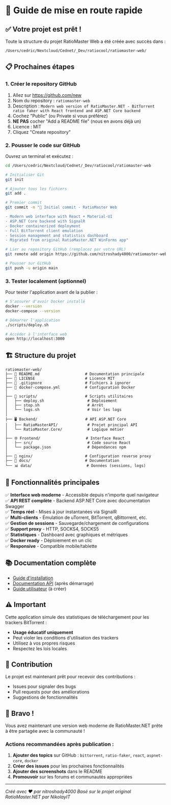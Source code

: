 # 🚀 Guide de mise en route rapide

## ✅ Votre projet est prêt !

Toute la structure du projet RatioMaster Web a été créée avec succès dans :
```
/Users/cedric/Nextcloud/Cednet/_Dev/ratiocool/ratiomaster-web/
```

## 📋 Prochaines étapes

### 1. Créer le repository GitHub

1. Allez sur https://github.com/new
2. Nom du repository : `ratiomaster-web`
3. Description : `Modern web version of RatioMaster.NET - BitTorrent ratio faker with React frontend and ASP.NET Core backend`
4. Cochez "Public" (ou Private si vous préférez)
5. **NE PAS** cocher "Add a README file" (nous en avons déjà un)
6. Licence : MIT
7. Cliquez "Create repository"

### 2. Pousser le code sur GitHub

Ouvrez un terminal et exécutez :

```bash
cd /Users/cedric/Nextcloud/Cednet/_Dev/ratiocool/ratiomaster-web

# Initialiser Git
git init

# Ajouter tous les fichiers
git add .

# Premier commit
git commit -m "🎉 Initial commit - RatioMaster Web

- Modern web interface with React + Material-UI
- ASP.NET Core backend with SignalR
- Docker containerized deployment
- Full BitTorrent client emulation
- Session management and statistics dashboard
- Migrated from original RatioMaster.NET WinForms app"

# Lier au repository GitHub (remplacez par votre URL)
git remote add origin https://github.com/nitroshady4000/ratiomaster-web.git

# Pousser sur GitHub
git push -u origin main
```

### 3. Tester localement (optionnel)

Pour tester l'application avant de la publier :

```bash
# S'assurer d'avoir Docker installé
docker --version
docker-compose --version

# Démarrer l'application
./scripts/deploy.sh

# Accéder à l'interface web
open http://localhost:3000
```

## 🏗️ Structure du projet

```
ratiomaster-web/
├── 📄 README.md                    # Documentation principale
├── 📄 LICENSE                      # Licence MIT
├── 📄 .gitignore                   # Fichiers à ignorer
├── 🐳 docker-compose.yml           # Configuration Docker
│
├── 🔧 scripts/                     # Scripts utilitaires
│   ├── deploy.sh                   # Déploiement
│   ├── stop.sh                     # Arrêt
│   └── logs.sh                     # Voir les logs
│
├── 🖥️ Backend/                     # API ASP.NET Core
│   ├── RatioMasterAPI/             # Projet principal API
│   └── RatioMaster.Core/           # Logique métier
│
├── 🌐 Frontend/                    # Interface React
│   ├── src/                        # Code source React
│   └── package.json                # Dépendances npm
│
├── 🔧 nginx/                       # Configuration reverse proxy
├── 📖 docs/                        # Documentation
└── 📊 data/                        # Données (sessions, logs)
```

## 🎯 Fonctionnalités principales

✅ **Interface web moderne** - Accessible depuis n'importe quel navigateur  
✅ **API REST complète** - Backend ASP.NET Core avec documentation Swagger  
✅ **Temps réel** - Mises à jour instantanées via SignalR  
✅ **Multi-clients** - Émulation de uTorrent, BitTorrent, qBittorrent, etc.  
✅ **Gestion de sessions** - Sauvegarde/chargement de configurations  
✅ **Support proxy** - HTTP, SOCKS4, SOCKS5  
✅ **Statistiques** - Dashboard avec graphiques et métriques  
✅ **Docker ready** - Déploiement en un clic  
✅ **Responsive** - Compatible mobile/tablette  

## 📚 Documentation complète

- [Guide d'installation](docs/INSTALLATION.md)
- [Documentation API](http://localhost:5000/swagger) (après démarrage)
- [Guide utilisateur](docs/USER_GUIDE.md) (à créer)

## ⚠️ Important

Cette application simule des statistiques de téléchargement pour les trackers BitTorrent :
- **Usage éducatif uniquement**
- Peut violer les conditions d'utilisation des trackers
- Utilisez à vos propres risques
- Respectez les lois locales

## 🤝 Contribution

Le projet est maintenant prêt pour recevoir des contributions :
- Issues pour signaler des bugs
- Pull requests pour des améliorations
- Suggestions de fonctionnalités

## 🎉 Bravo !

Vous avez maintenant une version web moderne de RatioMaster.NET prête à être partagée avec la communauté !

### Actions recommandées après publication :

1. **Ajouter des topics** sur GitHub : `bittorrent`, `ratio-faker`, `react`, `aspnet-core`, `docker`
2. **Créer des issues** pour les prochaines fonctionnalités
3. **Ajouter des screenshots** dans le README
4. **Promouvoir** sur les forums et communautés appropriées

---

*Créé avec ❤️ par nitroshady4000*
*Basé sur le projet original RatioMaster.NET par NikolayIT*
